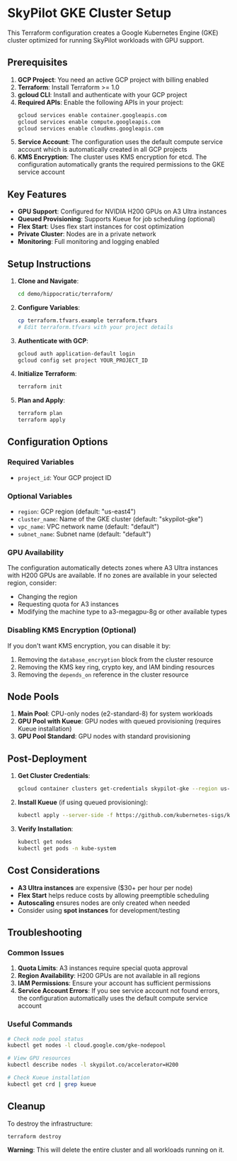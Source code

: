 # SkyPilot GKE Cluster Setup

This Terraform configuration creates a Google Kubernetes Engine (GKE) cluster optimized for running SkyPilot workloads with GPU support.

## Prerequisites

1. **GCP Project**: You need an active GCP project with billing enabled
2. **Terraform**: Install Terraform >= 1.0
3. **gcloud CLI**: Install and authenticate with your GCP project
4. **Required APIs**: Enable the following APIs in your project:
   ```bash
   gcloud services enable container.googleapis.com
   gcloud services enable compute.googleapis.com
   gcloud services enable cloudkms.googleapis.com
   ```
5. **Service Account**: The configuration uses the default compute service account which is automatically created in all GCP projects
6. **KMS Encryption**: The cluster uses KMS encryption for etcd. The configuration automatically grants the required permissions to the GKE service account

## Key Features

- **GPU Support**: Configured for NVIDIA H200 GPUs on A3 Ultra instances
- **Queued Provisioning**: Supports Kueue for job scheduling (optional)
- **Flex Start**: Uses flex start instances for cost optimization
- **Private Cluster**: Nodes are in a private network
- **Monitoring**: Full monitoring and logging enabled

## Setup Instructions

1. **Clone and Navigate**:
   ```bash
   cd demo/hippocratic/terraform/
   ```

2. **Configure Variables**:
   ```bash
   cp terraform.tfvars.example terraform.tfvars
   # Edit terraform.tfvars with your project details
   ```

3. **Authenticate with GCP**:
   ```bash
   gcloud auth application-default login
   gcloud config set project YOUR_PROJECT_ID
   ```

4. **Initialize Terraform**:
   ```bash
   terraform init
   ```

5. **Plan and Apply**:
   ```bash
   terraform plan
   terraform apply
   ```

## Configuration Options

### Required Variables
- `project_id`: Your GCP project ID

### Optional Variables
- `region`: GCP region (default: "us-east4")
- `cluster_name`: Name of the GKE cluster (default: "skypilot-gke")
- `vpc_name`: VPC network name (default: "default")
- `subnet_name`: Subnet name (default: "default")

### GPU Availability
The configuration automatically detects zones where A3 Ultra instances with H200 GPUs are available. If no zones are available in your selected region, consider:
- Changing the region
- Requesting quota for A3 instances
- Modifying the machine type to a3-megagpu-8g or other available types

### Disabling KMS Encryption (Optional)
If you don't want KMS encryption, you can disable it by:
1. Removing the `database_encryption` block from the cluster resource
2. Removing the KMS key ring, crypto key, and IAM binding resources
3. Removing the `depends_on` reference in the cluster resource

## Node Pools

1. **Main Pool**: CPU-only nodes (e2-standard-8) for system workloads
2. **GPU Pool with Kueue**: GPU nodes with queued provisioning (requires Kueue installation)
3. **GPU Pool Standard**: GPU nodes with standard provisioning

## Post-Deployment

1. **Get Cluster Credentials**:
   ```bash
   gcloud container clusters get-credentials skypilot-gke --region us-east4
   ```

2. **Install Kueue** (if using queued provisioning):
   ```bash
   kubectl apply --server-side -f https://github.com/kubernetes-sigs/kueue/releases/download/v0.9.1/manifests.yaml
   ```

3. **Verify Installation**:
   ```bash
   kubectl get nodes
   kubectl get pods -n kube-system
   ```

## Cost Considerations

- **A3 Ultra instances** are expensive ($30+ per hour per node)
- **Flex Start** helps reduce costs by allowing preemptible scheduling
- **Autoscaling** ensures nodes are only created when needed
- Consider using **spot instances** for development/testing

## Troubleshooting

### Common Issues

1. **Quota Limits**: A3 instances require special quota approval
2. **Region Availability**: H200 GPUs are not available in all regions
3. **IAM Permissions**: Ensure your account has sufficient permissions
4. **Service Account Errors**: If you see service account not found errors, the configuration automatically uses the default compute service account

### Useful Commands

```bash
# Check node pool status
kubectl get nodes -l cloud.google.com/gke-nodepool

# View GPU resources
kubectl describe nodes -l skypilot.co/accelerator=H200

# Check Kueue installation
kubectl get crd | grep kueue
```

## Cleanup

To destroy the infrastructure:
```bash
terraform destroy
```

**Warning**: This will delete the entire cluster and all workloads running on it. 